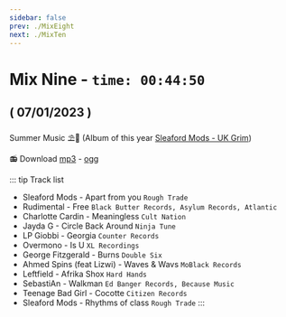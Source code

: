 ```yaml
---
sidebar: false
prev: ./MixEight
next: ./MixTen
---
```


# Mix Nine - `time: 00:44:50`

## ( 07/01/2023 )

Summer Music ⛱️🌴 (Album of this year [Sleaford Mods - UK Grim](https://www.sleafordmods.com/))

<my-live-archives url="https://live.rouquin.me/archives/MixNine.mp4" urltrack="../vtt/MixNine.vtt" datenamemix="07/01/2023 :: Mix Nine"></my-live-archives>

📻 Download [mp3](https://live.rouquin.me/archives/MixNine.mp3) - [ogg](https://live.rouquin.me/archives/MixNine.ogg)

::: tip Track list

- Sleaford Mods - Apart from you `Rough Trade`
- Rudimental - Free `Black Butter Records, Asylum Records, Atlantic`
- Charlotte Cardin - Meaningless `Cult Nation`
- Jayda G - Circle Back Around `Ninja Tune`
- LP Giobbi - Georgia  `Counter Records`
- Overmono - Is U `XL Recordings`
- George Fitzgerald - Burns `Double Six`
- Ahmed Spins (feat Lizwi) - Waves & Wavs `MoBlack Records`
- Leftfield - Afrika Shox `Hard Hands`
- SebastiAn - Walkman `Ed Banger Records, Because Music`
- Teenage Bad Girl - Cocotte `Citizen Records`
- Sleaford Mods - Rhythms of class `Rough Trade`
:::
